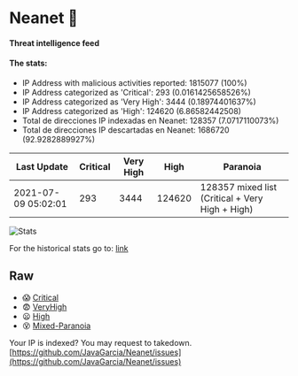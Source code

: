 # Neanet :hocho:
#### Threat intelligence feed
#### The stats:

- IP Address with malicious activities reported: 1815077 (100%)
- IP Address categorized as 'Critical':  293 (0.0161425658526%)
- IP Address categorized as 'Very High':  3444 (0.18974401637%)
- IP Address categorized as 'High':  124620 (6.86582442508)
- Total de direcciones IP indexadas en Neanet:  128357 (7.0717110073%)
- Total de direcciones IP descartadas en Neanet:  1686720 (92.9282889927%)

| Last Update | Critical | Very High | High | Paranoia |
| --- | --- | --- | --- | --- |
| 2021-07-09 05:02:01 | 293 | 3444 | 124620 | 128357 mixed list (Critical + Very High + High)|

![Stats](https://docs.google.com/spreadsheets/d/e/2PACX-1vSnaNMIXVabIpDJjufMlzH7poXnshF3mgd8Is1g9ytUEzVsP5my4Trn8f-xkoLLQ38xpL3HtmUexLo6/pubchart?oid=501124687&format=image)

For the historical stats go to: [link](/stats.csv)
## Raw
- :scream: [Critical](https://raw.githubusercontent.com/JavaGarcia/Neanet/master/blacklists/neanet_critical.txt)
- :fearful: [VeryHigh](https://raw.githubusercontent.com/JavaGarcia/Neanet/master/blacklists/neanet_veryHigh.txtt)
- :frowning: [High](https://raw.githubusercontent.com/JavaGarcia/Neanet/master/blacklists/neanet_high.txt)
- :dizzy_face: [Mixed-Paranoia](https://raw.githubusercontent.com/JavaGarcia/Neanet/master/blacklists/neanet_all.txt)


Your IP is indexed? You may request to takedown. [https://github.com/JavaGarcia/Neanet/issues](https://github.com/JavaGarcia/Neanet/issues)













































































































































































































































































































































































































































































































































































































































































































































































































































































































































































































































































































































































































































































































































































































































































































































































































































































































































































































































































































































































































































































































































































































































































































































































































































































































































































































































































































































































































































































































































































































































































































































































































































































































































































































































































































































































































































































































































































































































































































































































































































































































































































































































































































































































































































































































































































































































































































































































































































































































































































































































































































































































































































































































































































































































































































































































































































































































































































































































































































































































































































































































































































































































































































































































































































































































































































































































































































































































































































































































































































































































































































































































































































































































































































































































































































































































































































































